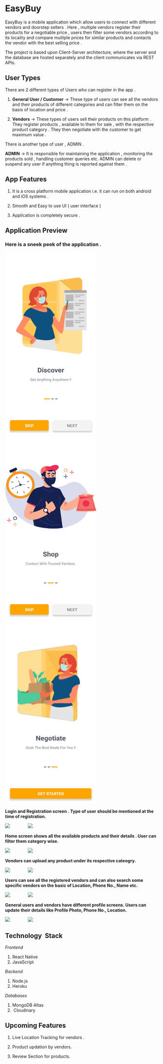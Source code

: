 
# EasyBuy 

EasyBuy is a mobile application which allow users to connect with different vendors and doorstep sellers . Here , multiple vendors register their products for a negotiable price , users then filter some vendors according to its locailty and compare mulitple prices for similar products and contacts the vendor with the best selling price . 

The project is based upon Client-Server architecture, where the server and the database are hosted separately and the client communicates via REST APIs.

## User Types 

There are 2 different types of Users who can register in the app . 

1. **General User / Customer** -> These type of users can see all the vendors and their products of different categories and can filter them on the basis of location and price .  

2. **Vendors** -> These types of users sell their products on this platform . They register products , available to them for sale , with the respective product category . They then negotiate with the customer to get maximum value . 

There is another type of user , ADMIN . 

**ADMIN** -> It is responsible for maintaining the application , monitoring the products sold , handling customer queries etc. ADMIN can delete or suspend any user if anything thing is reported against them .     

## App Features 

1. It is a cross platform mobile application i.e. it can run on both android and iOS systems .

2. Smooth and Easy to use UI ( user interface )  

3. Application is completely secure . 




## Application Preview 

### Here is a sneek peek of the application .

<p float="left">
  <img src="https://github.com/manojnsut/EasyBuy/blob/main/Preview/onBoard1.jpg" width="300" height="600" />
  &nbsp;
  <img src="https://github.com/manojnsut/EasyBuy/blob/main/Preview/onBoard2.jpg" width="300" height="600"/>
  &nbsp;
  <img src="https://github.com/manojnsut/EasyBuy/blob/main/Preview/onBoard3.jpg" width="300" height="600"/>
</p>

**Login and Registration screen . Type of user should be mentioned at the time of registration.**

<p float="left">
  <img src="https://github.com/rohit672/EasyBuy/blob/main/Preview/login2.jpg" />
  &nbsp;  &nbsp;  &nbsp;  &nbsp;  &nbsp;  &nbsp;  &nbsp;
  <img src="https://github.com/rohit672/EasyBuy/blob/main/Preview/regis2.jpg"/>
</p>

**Home screen shows all the available products and their details . User can filter them category wise.** 
<p float="left">
  <img src="https://github.com/rohit672/EasyBuy/blob/main/Preview/home2.jpg" />
  &nbsp;  &nbsp;  &nbsp;  &nbsp;  &nbsp;  &nbsp;  &nbsp;
  <img src="https://github.com/rohit672/EasyBuy/blob/main/Preview/productdetail.jpg"/>
</p>

**Vendors can upload any product under its respective cateogry.** 

<p float="left">
  <img src="https://github.com/rohit672/EasyBuy/blob/main/Preview/product2.jpg" />
  &nbsp;  &nbsp;  &nbsp;  &nbsp;  &nbsp;  &nbsp;  &nbsp;
  <img src="https://github.com/rohit672/EasyBuy/blob/main/Preview/productdetail.jpg"/>
</p>

**Users can see all the registered vendors and can also search some specific vendors on the basic of Location, Phone No., Name etc.**
<p float="left">
  <img src="https://github.com/rohit672/EasyBuy/blob/main/Preview/vendors2.jpg" />
  &nbsp;  &nbsp;  &nbsp;  &nbsp;  &nbsp;  &nbsp;  &nbsp;
  <img src="https://github.com/rohit672/EasyBuy/blob/main/Preview/vendordetail2.jpg"/>
</p>

**General users and vendors have different profile screens. Users can update their details like Profile Photo, Phone No., Location.**

<p float="left">
  <img src="https://github.com/rohit672/EasyBuy/blob/main/Preview/userprofile2.jpg" />
  &nbsp;  &nbsp;  &nbsp;  &nbsp;  &nbsp;  &nbsp;  &nbsp;
  <img src="https://github.com/rohit672/EasyBuy/blob/main/Preview/vendorprofile2.jpg"/>
</p>

## Technology  Stack 

*Frontend*

1. React Native 
2. JavaScript 

*Backend*

1. Node.js
2. Heroku

*Databases* 

1. MongoDB Altas
2.  Cloudinary

## Upcoming Features 

1. Live Location Tracking for vendors .

2. Product updation by vendors. 

3. Review Section for products. 


